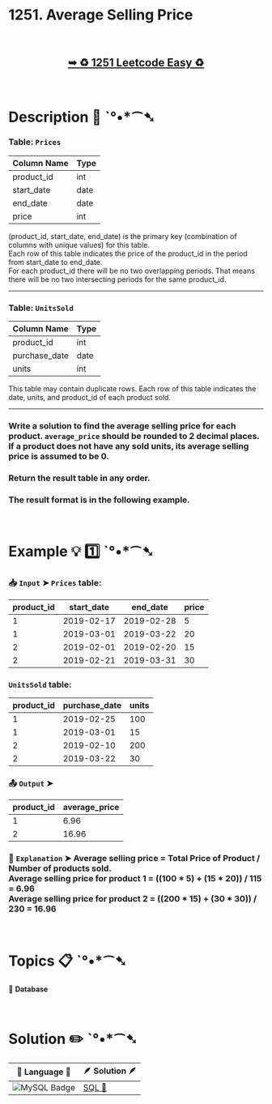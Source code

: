 # 1251. Average Selling Price

</br>

<h2 align="center"> 

<a href="https://leetcode.com/problems/average-selling-price/?envType=study-plan-v2&envId=top-sql-50"><strong>➥ ♻️ 1251 Leetcode Easy ♻️ </strong></a>
</h2>

</br>

# Description 📜 ˋ°•*⁀➷

### Table: `Prices`

| Column Name   | Type    |
|---------------|---------|
| product_id    | int     |
| start_date    | date    |
| end_date      | date    |
| price         | int     |

(product_id, start_date, end_date) is the primary key (combination of columns with unique values) for this table.</br>
Each row of this table indicates the price of the product_id in the period from start_date to end_date.</br>
For each product_id there will be no two overlapping periods. That means there will be no two intersecting periods for the same product_id.

---

### Table: `UnitsSold`

| Column Name   | Type    |
|---------------|---------|
| product_id    | int     |
| purchase_date | date    |
| units         | int     |

This table may contain duplicate rows.
Each row of this table indicates the date, units, and product_id of each product sold. 

---

### Write a solution to find the average selling price for each product. `average_price` should be rounded to 2 decimal places. If a product does not have any sold units, its average selling price is assumed to be 0.

### Return the result table in any order.

### The result format is in the following example.

</br>

# Example 💡 1️⃣ ˋ°•*⁀➷

  ### 📥 `Input`  ➤ `Prices` table:

| product_id | start_date | end_date   | price |
| ---------- | ---------- | ---------- | ----- |
| 1          | 2019-02-17 | 2019-02-28 | 5     |
| 1          | 2019-03-01 | 2019-03-22 | 20    |
| 2          | 2019-02-01 | 2019-02-20 | 15    |
| 2          | 2019-02-21 | 2019-03-31 | 30    |

### `UnitsSold` table:

| product_id | purchase_date | units |
| ---------- | ------------- | ----- |
| 1          | 2019-02-25    | 100   |
| 1          | 2019-03-01    | 15    |
| 2          | 2019-02-10    | 200   |
| 2          | 2019-03-22    | 30    |

  ### 📤 `Output`  ➤

| product_id | average_price |
| ---------- | ------------- |
| 1          | 6.96          |
| 2          | 16.96         |

  ### 🔦 `Explanation`  ➤ Average selling price = Total Price of Product / Number of products sold.</br> Average selling price for product 1 = ((100 * 5) + (15 * 20)) / 115 = 6.96</br> Average selling price for product 2 = ((200 * 15) + (30 * 30)) / 230 = 16.96

</br>

# Topics 📋 ˋ°•*⁀➷

🔸 **Database**  </br>

</br>

# Solution ✏️ ˋ°•*⁀➷

| 📒 Language 📒  | 🪶 Solution 🪶 |
| ------------- | ------------- |
|  ![MySQL Badge](https://img.shields.io/badge/MySQL-4479A1?logo=mysql&logoColor=fff&style=for-the-badge)  | [SQL 🕍](https://github.com/Prakhar-002/LEETCODE/blob/main/%F0%9F%93%9A%20Study%20%F0%9F%8E%A7%20Plan%20%F0%9F%91%A8%F0%9F%8F%BB%E2%80%8D%F0%9F%92%BB/%F0%9F%93%A6%20SQL%2050%20-%20%F0%9F%8C%BD%20Crack%20SQL%20Interview/%F0%9F%94%AC%20Examine%20Thoroughly%20%F0%9F%A7%AC/03%20Basic%20Aggregate%20Functions/Day%20%E2%9E%BA%2015%20%F0%9F%8C%BD%20620.%20Not%20Boring%20Movies/%F0%9F%95%8D%20SQL%20-%20620.%20Not%20Boring%20Movies.sql) |